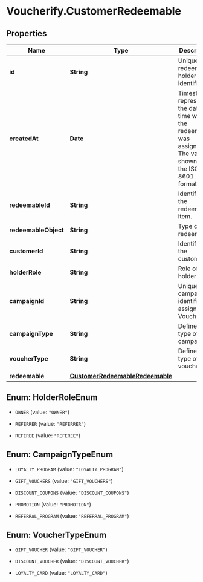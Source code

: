 # Voucherify.CustomerRedeemable

## Properties

Name | Type | Description | Notes
------------ | ------------- | ------------- | -------------
**id** | **String** | Unique redeemable holder identifier. | [optional] 
**createdAt** | **Date** | Timestamp representing the date and time when the redeemable was assigned. The value is shown in the ISO 8601 format. | [optional] 
**redeemableId** | **String** | Identifier of the redeemable item. | [optional] 
**redeemableObject** | **String** | Type of the redeemable. | [optional] 
**customerId** | **String** | Identifier of the customer. | [optional] 
**holderRole** | **String** | Role of the holder. | [optional] [default to &#39;OWNER&#39;]
**campaignId** | **String** | Unique campaign identifier, assigned by Voucherify. | [optional] 
**campaignType** | **String** | Defines the type of the campaign. | [optional] [default to &#39;DISCOUNT_COUPONS&#39;]
**voucherType** | **String** | Defines the type of the voucher. | [optional] [default to &#39;DISCOUNT_VOUCHER&#39;]
**redeemable** | [**CustomerRedeemableRedeemable**](CustomerRedeemableRedeemable.md) |  | [optional] 



## Enum: HolderRoleEnum


* `OWNER` (value: `"OWNER"`)

* `REFERRER` (value: `"REFERRER"`)

* `REFEREE` (value: `"REFEREE"`)





## Enum: CampaignTypeEnum


* `LOYALTY_PROGRAM` (value: `"LOYALTY_PROGRAM"`)

* `GIFT_VOUCHERS` (value: `"GIFT_VOUCHERS"`)

* `DISCOUNT_COUPONS` (value: `"DISCOUNT_COUPONS"`)

* `PROMOTION` (value: `"PROMOTION"`)

* `REFERRAL_PROGRAM` (value: `"REFERRAL_PROGRAM"`)





## Enum: VoucherTypeEnum


* `GIFT_VOUCHER` (value: `"GIFT_VOUCHER"`)

* `DISCOUNT_VOUCHER` (value: `"DISCOUNT_VOUCHER"`)

* `LOYALTY_CARD` (value: `"LOYALTY_CARD"`)





